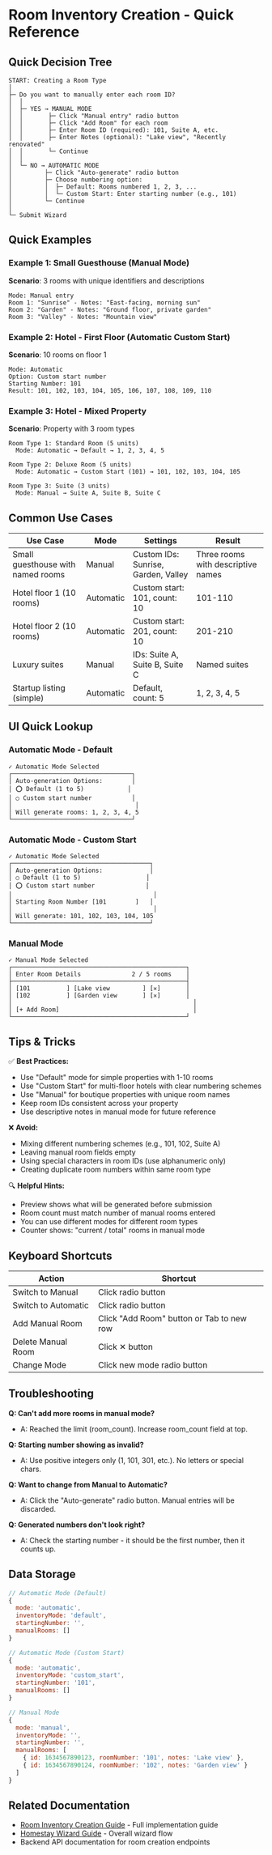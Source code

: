 # Room Inventory Creation - Quick Reference

## Quick Decision Tree

```
START: Creating a Room Type
│
├─ Do you want to manually enter each room ID?
│  │
│  ├─ YES → MANUAL MODE
│  │       ├─ Click "Manual entry" radio button
│  │       ├─ Click "Add Room" for each room
│  │       ├─ Enter Room ID (required): 101, Suite A, etc.
│  │       ├─ Enter Notes (optional): "Lake view", "Recently renovated"
│  │       └─ Continue
│  │
│  └─ NO → AUTOMATIC MODE
│         ├─ Click "Auto-generate" radio button
│         ├─ Choose numbering option:
│         │  ├─ Default: Rooms numbered 1, 2, 3, ...
│         │  └─ Custom Start: Enter starting number (e.g., 101)
│         └─ Continue
│
└─ Submit Wizard
```

## Quick Examples

### Example 1: Small Guesthouse (Manual Mode)
**Scenario**: 3 rooms with unique identifiers and descriptions

```
Mode: Manual entry
Room 1: "Sunrise" - Notes: "East-facing, morning sun"
Room 2: "Garden" - Notes: "Ground floor, private garden"
Room 3: "Valley" - Notes: "Mountain view"
```

### Example 2: Hotel - First Floor (Automatic Custom Start)
**Scenario**: 10 rooms on floor 1

```
Mode: Automatic
Option: Custom start number
Starting Number: 101
Result: 101, 102, 103, 104, 105, 106, 107, 108, 109, 110
```

### Example 3: Hotel - Mixed Property
**Scenario**: Property with 3 room types

```
Room Type 1: Standard Room (5 units)
  Mode: Automatic → Default → 1, 2, 3, 4, 5

Room Type 2: Deluxe Room (5 units)
  Mode: Automatic → Custom Start (101) → 101, 102, 103, 104, 105

Room Type 3: Suite (3 units)
  Mode: Manual → Suite A, Suite B, Suite C
```

## Common Use Cases

| Use Case | Mode | Settings | Result |
|----------|------|----------|--------|
| Small guesthouse with named rooms | Manual | Custom IDs: Sunrise, Garden, Valley | Three rooms with descriptive names |
| Hotel floor 1 (10 rooms) | Automatic | Custom start: 101, count: 10 | 101-110 |
| Hotel floor 2 (10 rooms) | Automatic | Custom start: 201, count: 10 | 201-210 |
| Luxury suites | Manual | IDs: Suite A, Suite B, Suite C | Named suites |
| Startup listing (simple) | Automatic | Default, count: 5 | 1, 2, 3, 4, 5 |

## UI Quick Lookup

### Automatic Mode - Default
```
✓ Automatic Mode Selected
┌─────────────────────────────────┐
│ Auto-generation Options:        │
│ ⭕ Default (1 to 5)            │
│ ○ Custom start number           │
│                                  │
│ Will generate rooms: 1, 2, 3, 4, 5
└─────────────────────────────────┘
```

### Automatic Mode - Custom Start
```
✓ Automatic Mode Selected
┌──────────────────────────────────────┐
│ Auto-generation Options:             │
│ ○ Default (1 to 5)                  │
│ ⭕ Custom start number              │
│                                       │
│ Starting Room Number [101        ]   │
│                                       │
│ Will generate: 101, 102, 103, 104, 105
└──────────────────────────────────────┘
```

### Manual Mode
```
✓ Manual Mode Selected
┌────────────────────────────────────────────────┐
│ Enter Room Details              2 / 5 rooms    │
├────────────────────────────────────────────────┤
│ [101          ] [Lake view         ] [✕]       │
│ [102          ] [Garden view       ] [✕]       │
│                                                  │
│ [+ Add Room]                                     │
└────────────────────────────────────────────────┘
```

## Tips & Tricks

✅ **Best Practices:**
- Use "Default" mode for simple properties with 1-10 rooms
- Use "Custom Start" for multi-floor hotels with clear numbering schemes
- Use "Manual" for boutique properties with unique room names
- Keep room IDs consistent across your property
- Use descriptive notes in manual mode for future reference

❌ **Avoid:**
- Mixing different numbering schemes (e.g., 101, 102, Suite A)
- Leaving manual room fields empty
- Using special characters in room IDs (use alphanumeric only)
- Creating duplicate room numbers within same room type

🔍 **Helpful Hints:**
- Preview shows what will be generated before submission
- Room count must match number of manual rooms entered
- You can use different modes for different room types
- Counter shows: "current / total" rooms in manual mode

## Keyboard Shortcuts

| Action | Shortcut |
|--------|----------|
| Switch to Manual | Click radio button |
| Switch to Automatic | Click radio button |
| Add Manual Room | Click "Add Room" button or Tab to new row |
| Delete Manual Room | Click ✕ button |
| Change Mode | Click new mode radio button |

## Troubleshooting

**Q: Can't add more rooms in manual mode?**
- A: Reached the limit (room_count). Increase room_count field at top.

**Q: Starting number showing as invalid?**
- A: Use positive integers only (1, 101, 301, etc.). No letters or special chars.

**Q: Want to change from Manual to Automatic?**
- A: Click the "Auto-generate" radio button. Manual entries will be discarded.

**Q: Generated numbers don't look right?**
- A: Check the starting number - it should be the first number, then it counts up.

## Data Storage

```javascript
// Automatic Mode (Default)
{
  mode: 'automatic',
  inventoryMode: 'default',
  startingNumber: '',
  manualRooms: []
}

// Automatic Mode (Custom Start)
{
  mode: 'automatic',
  inventoryMode: 'custom_start',
  startingNumber: '101',
  manualRooms: []
}

// Manual Mode
{
  mode: 'manual',
  inventoryMode: '',
  startingNumber: '',
  manualRooms: [
    { id: 1634567890123, roomNumber: '101', notes: 'Lake view' },
    { id: 1634567890124, roomNumber: '102', notes: 'Garden view' }
  ]
}
```

## Related Documentation

- [Room Inventory Creation Guide](./ROOM_INVENTORY_CREATION_GUIDE.md) - Full implementation guide
- [Homestay Wizard Guide](./QUICK_START.md) - Overall wizard flow
- Backend API documentation for room creation endpoints